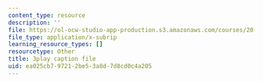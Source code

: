 ```yaml
---
content_type: resource
description: ''
file: https://ol-ocw-studio-app-production.s3.amazonaws.com/courses/20-219-becoming-the-next-bill-nye-writing-and-hosting-the-educational-show-january-iap-2015/ea025cb797212be53a8d7d8cd0c4a205_SAQxC4DHic0.srt
file_type: application/x-subrip
learning_resource_types: []
resourcetype: Other
title: 3play caption file
uid: ea025cb7-9721-2be5-3a8d-7d8cd0c4a205
---
```

